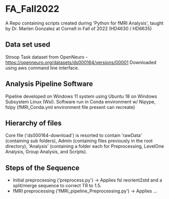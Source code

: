 # FA_Fall2022
A Repo containing scripts created during 'Python for fMRI Analysis', taught by Dr. Marlen Gonzalez at Cornell in Fall of 2022 (HD4630 / HD6635)

## Data set used
Stroop Task dataset from OpenNeuro - https://openneuro.org/datasets/ds000164/versions/00001
Downloaded using aws command line interface.

## Analysis Pipeline Software
Pipeline developed on Windows 11 system using Ubuntu 18 on Windows Subsystem Linux (Wsl).
Software run in Conda environment w/ Nipype, fslpy (fMRI_Conda.yml environment file present can recreate)

## Hierarchy of files
Core file ('ds000164-download') is resorted to contain 'rawData' (containing sub folders), Admin (containing files previously in the root directory), 'Analysis' (containing a folder each for Preprocessing, LevelOne Analysis, Group Analysis, and Scripts).

## Steps of the Sequence
- Initial preprocessing ('preprocess.py') -> Applies fsl reorient2std and a split/merge sequence to correct TR to 1.5.
- fMRI preprocessing ('fMRI_pipeline_Preprocessing.py') -> Applies ...